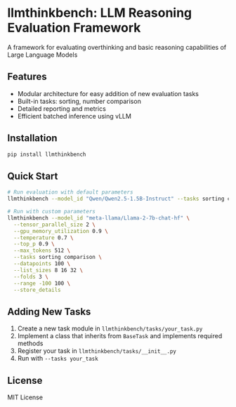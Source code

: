 # llmthinkbench: LLM Reasoning Evaluation Framework

A framework for evaluating overthinking and basic reasoning capabilities of Large Language Models

## Features

- Modular architecture for easy addition of new evaluation tasks
- Built-in tasks: sorting, number comparison
- Detailed reporting and metrics
- Efficient batched inference using vLLM

## Installation

```bash
pip install llmthinkbench
```

## Quick Start

```bash
# Run evaluation with default parameters
llmthinkbench --model_id "Qwen/Qwen2.5-1.5B-Instruct" --tasks sorting comparison

# Run with custom parameters
llmthinkbench --model_id "meta-llama/Llama-2-7b-chat-hf" \
  --tensor_parallel_size 2 \
  --gpu_memory_utilization 0.9 \
  --temperature 0.7 \
  --top_p 0.9 \
  --max_tokens 512 \
  --tasks sorting comparison \
  --datapoints 100 \
  --list_sizes 8 16 32 \
  --folds 3 \
  --range -100 100 \
  --store_details
```

## Adding New Tasks

1. Create a new task module in `llmthinkbench/tasks/your_task.py`
2. Implement a class that inherits from `BaseTask` and implements required methods
3. Register your task in `llmthinkbench/tasks/__init__.py`
4. Run with `--tasks your_task`

## License

MIT License